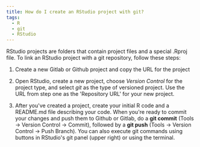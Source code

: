 ```yaml
---
title: How do I create an RStudio project with git?
tags:
  - R
  - git
  - RStudio
---
```


RStudio projects are folders that contain project files and a special .Rproj file. To link an RStudio project with a git repository, follow these steps:

1. Create a new Gitlab or Github project and copy the URL for the project 

1. Open RStudio, create a new project, choose *Version Control* for the project type, and select *git* as the type of versioned project. Use the URL from step one as the 'Repository URL' for your new project.

1. After you've created a project, create your initial R code and a README.md file describing your code. When you're ready to commit your changes and push them to Github or Gitlab, do a **git commit** (Tools -> Version Control -> Commit), followed by a **git push** (Tools -> Version Control -> Push Branch). You can also execute git commands using buttons in RStudio's git panel (upper right) or using the terminal.
